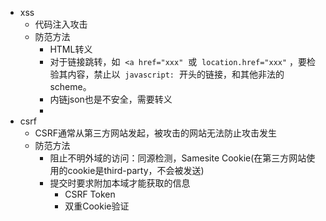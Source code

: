- xss
	- 代码注入攻击
	- 防范方法
		- HTML转义
		- 对于链接跳转，如  `<a href="xxx"`  或  `location.href="xxx"` ，要检验其内容，禁止以  `javascript:`  开头的链接，和其他非法的 scheme。
		- 内链json也是不安全，需要转义
		-
- csrf
	- CSRF通常从第三方网站发起，被攻击的网站无法防止攻击发生
	- 防范方法
		- 阻止不明外域的访问：同源检测，Samesite Cookie(在第三方网站使用的cookie是third-party，不会被发送)
		- 提交时要求附加本域才能获取的信息
			- CSRF Token
			- 双重Cookie验证